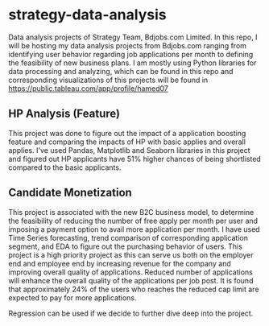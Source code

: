 # strategy-data-analysis
Data analysis projects of Strategy Team, Bdjobs.com Limited. In this repo, I will be hosting my data analysis projects from Bdjobs.com ranging from identifying user behavior regarding job applications per month to defining the feasibility of new business plans. I am mostly using Python libraries for data processing and analyzing, which can be found in this repo and corresponding visualizations of this projects will be found in https://public.tableau.com/app/profile/hamed07

## HP Analysis (Feature)
This project was done to figure out the impact of a application boosting feature and comparing the impacts of HP with basic applies and overall applies. I've used Pandas, Matplotlib and Seaborn libraries in this project and figured out HP applicants have 51% higher chances of being shortlisted compared to the basic applicants.

## Candidate Monetization
This project is associated with the new B2C business model, to determine the feasibility of reducing the number of free apply per month per user and imposing a payment option to avail more application per month. I have used Time Series forecasting, trend comparison of corresponding application segment, and EDA to figure out the purchasing behavior of users. This project is a high priority project as this can serve us both on the employer end and employee end by increasing revenue for the company and improving overall quality of applications. Reduced number of applications will enhance the overall quality of the applications per job post. It is found that approximately 24% of the users who reaches the reduced cap limit are expected to pay for more applications. 

Regression can be used if we decide to further dive deep into the project. 
